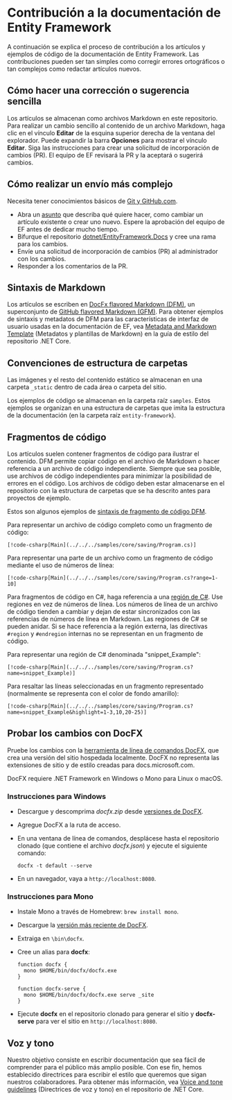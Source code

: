 # <a name="contributing-to-the-entity-framework-documentation"></a>Contribución a la documentación de Entity Framework

A continuación se explica el proceso de contribución a los artículos y ejemplos de código de la documentación de Entity Framework. Las contribuciones pueden ser tan simples como corregir errores ortográficos o tan complejos como redactar artículos nuevos.

## <a name="how-to-make-a-simple-correction-or-suggestion"></a>Cómo hacer una corrección o sugerencia sencilla

Los artículos se almacenan como archivos Markdown en este repositorio. Para realizar un cambio sencillo al contenido de un archivo Markdown, haga clic en el vínculo **Editar** de la esquina superior derecha de la ventana del explorador. Puede expandir la barra **Opciones** para mostrar el vínculo **Editar**. Siga las instrucciones para crear una solicitud de incorporación de cambios (PR). El equipo de EF revisará la PR y la aceptará o sugerirá cambios.

## <a name="how-to-make-a-more-complex-submission"></a>Cómo realizar un envío más complejo

Necesita tener conocimientos básicos de [Git y GitHub.com](https://guides.github.com/activities/hello-world/).

* Abra un [asunto](https://github.com/dotnet/EntityFramework.Docs/issues/new) que describa qué quiere hacer, como cambiar un artículo existente o crear uno nuevo. Espere la aprobación del equipo de EF antes de dedicar mucho tiempo.
* Bifurque el repositorio [dotnet/EntityFramework.Docs](https://github.com/dotnet/EntityFramework.Docs/) y cree una rama para los cambios.
* Envíe una solicitud de incorporación de cambios (PR) al administrador con los cambios.
* Responder a los comentarios de la PR.

## <a name="markdown-syntax"></a>Sintaxis de Markdown

Los artículos se escriben en [DocFx flavored Markdown (DFM)](http://dotnet.github.io/docfx/spec/docfx_flavored_markdown.html), un superconjunto de [GitHub flavored Markdown (GFM)](https://guides.github.com/features/mastering-markdown/). Para obtener ejemplos de sintaxis y metadatos de DFM para las características de interfaz de usuario usadas en la documentación de EF, vea [Metadata and Markdown Template](https://github.com/dotnet/docs/blob/master/styleguide/template.md) (Metadatos y plantillas de Markdown) en la guía de estilo del repositorio .NET Core.

## <a name="folder-structure-conventions"></a>Convenciones de estructura de carpetas

Las imágenes y el resto del contenido estático se almacenan en una carpeta `_static` dentro de cada área o carpeta del sitio.

Los ejemplos de código se almacenan en la carpeta raíz `samples`. Estos ejemplos se organizan en una estructura de carpetas que imita la estructura de la documentación (en la carpeta raíz `entity-framework`).

## <a name="code-snippets"></a>Fragmentos de código

Los artículos suelen contener fragmentos de código para ilustrar el contenido. DFM permite copiar código en el archivo de Markdown o hacer referencia a un archivo de código independiente. Siempre que sea posible, use archivos de código independientes para minimizar la posibilidad de errores en el código. Los archivos de código deben estar almacenarse en el repositorio con la estructura de carpetas que se ha descrito antes para proyectos de ejemplo.

Estos son algunos ejemplos de [sintaxis de fragmento de código DFM](http://dotnet.github.io/docfx/spec/docfx_flavored_markdown.html#code-snippet).

Para representar un archivo de código completo como un fragmento de código:

```none
[!code-csharp[Main](../../../samples/core/saving/Program.cs)]
```

Para representar una parte de un archivo como un fragmento de código mediante el uso de números de línea:

```none
[!code-csharp[Main](../../../samples/core/saving/Program.cs?range=1-10]
```

Para fragmentos de código en C#, haga referencia a una [región de C#](https://msdn.microsoft.com/library/9a1ybwek.aspx). Use regiones en vez de números de línea. Los números de línea de un archivo de código tienden a cambiar y dejan de estar sincronizados con las referencias de números de línea en Markdown. Las regiones de C# se pueden anidar. Si se hace referencia a la región externa, las directivas `#region` y `#endregion` internas no se representan en un fragmento de código.

Para representar una región de C# denominada "snippet_Example":

```none
[!code-csharp[Main](../../../samples/core/saving/Program.cs?name=snippet_Example)]
```

Para resaltar las líneas seleccionadas en un fragmento representado (normalmente se representa con el color de fondo amarillo):

```none
[!code-csharp[Main](../../../samples/core/saving/Program.cs?name=snippet_Example&highlight=1-3,10,20-25)]
```

## <a name="test-your-changes-with-docfx"></a>Probar los cambios con DocFX

Pruebe los cambios con la [herramienta de línea de comandos DocFX](https://dotnet.github.io/docfx/tutorial/docfx_getting_started.html#2-use-docfx-as-a-command-line-tool), que crea una versión del sitio hospedada localmente. DocFX no representa las extensiones de sitio y de estilo creadas para docs.microsoft.com.

DocFX requiere .NET Framework en Windows o Mono para Linux o macOS.

### <a name="windows-instructions"></a>Instrucciones para Windows

* Descargue y descomprima *docfx.zip* desde [versiones de DocFX](https://github.com/dotnet/docfx/releases).
* Agregue DocFX a la ruta de acceso.
* En una ventana de línea de comandos, desplácese hasta el repositorio clonado (que contiene el archivo *docfx.json*) y ejecute el siguiente comando:

   ```console
   docfx -t default --serve
   ```

* En un navegador, vaya a `http://localhost:8080`.

### <a name="mono-instructions"></a>Instrucciones para Mono

* Instale Mono a través de Homebrew: `brew install mono`.
* Descargue la [versión más reciente de DocFX](https://github.com/dotnet/docfx/releases/tag/v2.7.2).
* Extraiga en `\bin\docfx`.
* Cree un alias para **docfx**:

  ```console
  function docfx {
    mono $HOME/bin/docfx/docfx.exe
  }

  function docfx-serve {
    mono $HOME/bin/docfx/docfx.exe serve _site
  }
  ```

* Ejecute **docfx** en el repositorio clonado para generar el sitio y **docfx-serve** para ver el sitio en `http://localhost:8080`.

## <a name="voice-and-tone"></a>Voz y tono

Nuestro objetivo consiste en escribir documentación que sea fácil de comprender para el público más amplio posible. Con ese fin, hemos establecido directrices para escribir el estilo que queremos que sigan nuestros colaboradores. Para obtener más información, vea [Voice and tone guidelines](https://github.com/dotnet/docs/blob/master/styleguide/voice-tone.md) (Directrices de voz y tono) en el repositorio de .NET Core.
